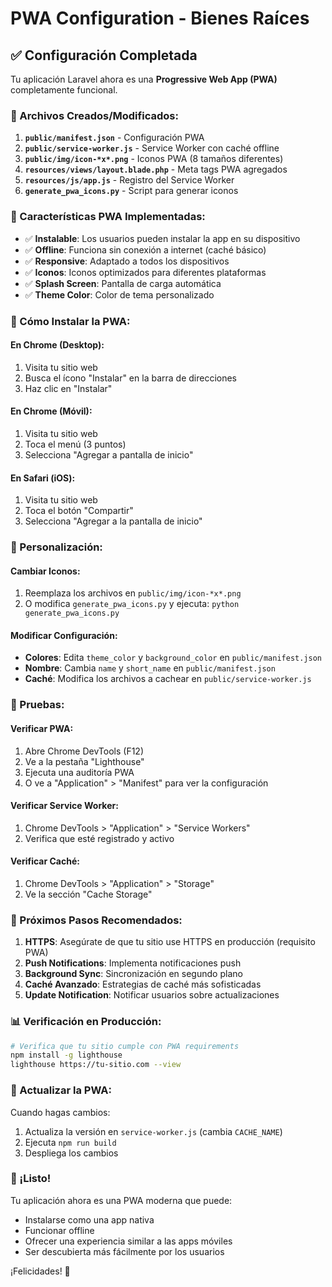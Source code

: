 # PWA Configuration - Bienes Raíces

## ✅ Configuración Completada

Tu aplicación Laravel ahora es una **Progressive Web App (PWA)** completamente funcional. 

### 📁 Archivos Creados/Modificados:

1. **`public/manifest.json`** - Configuración PWA
2. **`public/service-worker.js`** - Service Worker con caché offline
3. **`public/img/icon-*x*.png`** - Iconos PWA (8 tamaños diferentes)
4. **`resources/views/layout.blade.php`** - Meta tags PWA agregados
5. **`resources/js/app.js`** - Registro del Service Worker
6. **`generate_pwa_icons.py`** - Script para generar iconos

### 🚀 Características PWA Implementadas:

- ✅ **Instalable**: Los usuarios pueden instalar la app en su dispositivo
- ✅ **Offline**: Funciona sin conexión a internet (caché básico)
- ✅ **Responsive**: Adaptado a todos los dispositivos
- ✅ **Iconos**: Iconos optimizados para diferentes plataformas
- ✅ **Splash Screen**: Pantalla de carga automática
- ✅ **Theme Color**: Color de tema personalizado

### 📱 Cómo Instalar la PWA:

#### En Chrome (Desktop):
1. Visita tu sitio web
2. Busca el ícono "Instalar" en la barra de direcciones
3. Haz clic en "Instalar"

#### En Chrome (Móvil):
1. Visita tu sitio web
2. Toca el menú (3 puntos)
3. Selecciona "Agregar a pantalla de inicio"

#### En Safari (iOS):
1. Visita tu sitio web
2. Toca el botón "Compartir"
3. Selecciona "Agregar a la pantalla de inicio"

### 🔧 Personalización:

#### Cambiar Iconos:
1. Reemplaza los archivos en `public/img/icon-*x*.png`
2. O modifica `generate_pwa_icons.py` y ejecuta: `python generate_pwa_icons.py`

#### Modificar Configuración:
- **Colores**: Edita `theme_color` y `background_color` en `public/manifest.json`
- **Nombre**: Cambia `name` y `short_name` en `public/manifest.json`
- **Caché**: Modifica los archivos a cachear en `public/service-worker.js`

### 🧪 Pruebas:

#### Verificar PWA:
1. Abre Chrome DevTools (F12)
2. Ve a la pestaña "Lighthouse"
3. Ejecuta una auditoría PWA
4. O ve a "Application" > "Manifest" para ver la configuración

#### Verificar Service Worker:
1. Chrome DevTools > "Application" > "Service Workers"
2. Verifica que esté registrado y activo

#### Verificar Caché:
1. Chrome DevTools > "Application" > "Storage"
2. Ve la sección "Cache Storage"

### 🚨 Próximos Pasos Recomendados:

1. **HTTPS**: Asegúrate de que tu sitio use HTTPS en producción (requisito PWA)
2. **Push Notifications**: Implementa notificaciones push
3. **Background Sync**: Sincronización en segundo plano
4. **Caché Avanzado**: Estrategias de caché más sofisticadas
5. **Update Notification**: Notificar usuarios sobre actualizaciones

### 📊 Verificación en Producción:

```bash
# Verifica que tu sitio cumple con PWA requirements
npm install -g lighthouse
lighthouse https://tu-sitio.com --view
```

### 🔄 Actualizar la PWA:

Cuando hagas cambios:
1. Actualiza la versión en `service-worker.js` (cambia `CACHE_NAME`)
2. Ejecuta `npm run build`
3. Despliega los cambios

### 🎉 ¡Listo!

Tu aplicación ahora es una PWA moderna que puede:
- Instalarse como una app nativa
- Funcionar offline
- Ofrecer una experiencia similar a las apps móviles
- Ser descubierta más fácilmente por los usuarios

¡Felicidades! 🎊